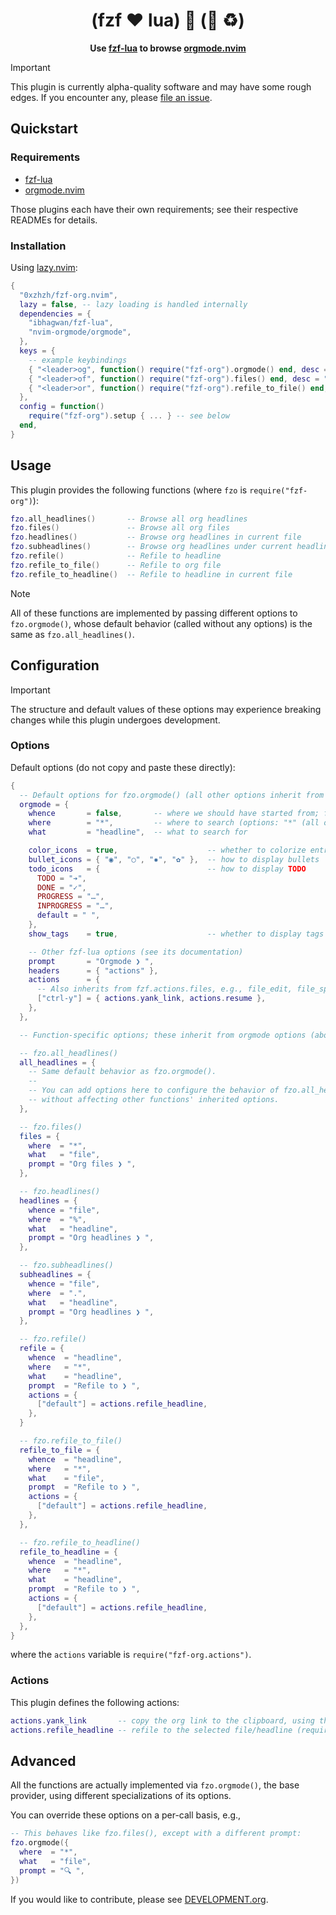 <div align="center">

# (fzf :heart: lua) :handshake: (:unicorn: :recycle:)

**Use [fzf-lua][fzf-lua] to browse [orgmode.nvim][orgmode.nvim]**

</div>

[fzf-lua]: https://github.com/ibhagwan/fzf-lua
[orgmode.nvim]: https://github.com/nvim-orgmode/orgmode

> [!IMPORTANT]
> This plugin is currently alpha-quality software and may have some rough edges.
> If you encounter any, please [file an issue](https://github.com/0xzhzh/fzf-org.nvim/issues/new).

## Quickstart

### Requirements

- [fzf-lua][fzf-lua]
- [orgmode.nvim][orgmode.nvim]

Those plugins each have their own requirements; see their respective READMEs for details.

### Installation

Using [lazy.nvim](https://github.com/folke/lazy.nvim):

```lua
{
  "0xzhzh/fzf-org.nvim",
  lazy = false, -- lazy loading is handled internally
  dependencies = {
    "ibhagwan/fzf-lua",
    "nvim-orgmode/orgmode",
  },
  keys = {
    -- example keybindings
    { "<leader>og", function() require("fzf-org").orgmode() end, desc = "org-browse" },
    { "<leader>of", function() require("fzf-org").files() end, desc = "org-files" },
    { "<leader>or", function() require("fzf-org").refile_to_file() end, desc = "org-refile" },
  },
  config = function()
    require("fzf-org").setup { ... } -- see below
  end,
}
```

## Usage

This plugin provides the following functions (where `fzo` is `require("fzf-org")`):

```lua
fzo.all_headlines()       -- Browse all org headlines
fzo.files()               -- Browse all org files
fzo.headlines()           -- Browse org headlines in current file
fzo.subheadlines()        -- Browse org headlines under current headline/file
fzo.refile()              -- Refile to headline
fzo.refile_to_file()      -- Refile to org file
fzo.refile_to_headline()  -- Refile to headline in current file
```

> [!NOTE]
> All of these functions are implemented by passing different options to `fzo.orgmode()`,
> whose default behavior (called without any options) is the same as `fzo.all_headlines()`.

## Configuration

> [!IMPORTANT]
> The structure and default values of these options may experience breaking changes
> while this plugin undergoes development.

### Options

Default options (do not copy and paste these directly):

```lua
{
  -- Default options for fzo.orgmode() (all other options inherit from this)
  orgmode = {
    whence       = false,       -- where we should have started from; false means don't care
    where        = "*",         -- where to search (options: "*" (all org files), "%" (current file), "." (current headline))
    what         = "headline",  -- what to search for

    color_icons  = true,                    -- whether to colorize entries
    bullet_icons = { "◉", "○", "✸", "✿" },  -- how to display bullets
    todo_icons   = {                        -- how to display TODO
      TODO = "➔",
      DONE = "✓",
      PROGRESS = "…",
      INPROGRESS = "…",
      default = " ",
    },
    show_tags    = true,                    -- whether to display tags

    -- Other fzf-lua options (see its documentation)
    prompt       = "Orgmode ❯ ",
    headers      = { "actions" },
    actions      = {
      -- Also inherits from fzf.actions.files, e.g., file_edit, file_split, etc.
      ["ctrl-y"] = { actions.yank_link, actions.resume },
    },
  },

  -- Function-specific options; these inherit from orgmode options (above)

  -- fzo.all_headlines()
  all_headlines = {
    -- Same default behavior as fzo.orgmode().
    --
    -- You can add options here to configure the behavior of fzo.all_headlines()
    -- without affecting other functions' inherited options.
  },

  -- fzo.files()
  files = {
    where  = "*",
    what   = "file",
    prompt = "Org files ❯ ",
  },

  -- fzo.headlines()
  headlines = {
    whence = "file",
    where  = "%",
    what   = "headline",
    prompt = "Org headlines ❯ ",
  },

  -- fzo.subheadlines()
  subheadlines = {
    whence = "file",
    where  = ".",
    what   = "headline",
    prompt = "Org headlines ❯ ",
  },

  -- fzo.refile()
  refile = {
    whence  = "headline",
    where   = "*",
    what    = "headline",
    prompt  = "Refile to ❯ ",
    actions = {
      ["default"] = actions.refile_headline,
    },
  }

  -- fzo.refile_to_file()
  refile_to_file = {
    whence  = "headline",
    where   = "*",
    what    = "file",
    prompt  = "Refile to ❯ ",
    actions = {
      ["default"] = actions.refile_headline,
    },
  },

  -- fzo.refile_to_headline()
  refile_to_headline = {
    whence  = "headline",
    where   = "*",
    what    = "headline",
    prompt  = "Refile to ❯ ",
    actions = {
      ["default"] = actions.refile_headline,
    },
  },
}
```

where the `actions` variable is `require("fzf-org.actions")`.

### Actions

This plugin defines the following actions:

```lua
actions.yank_link       -- copy the org link to the clipboard, using the
actions.refile_headline -- refile to the selected file/headline (requires whence = "headline")
```

## Advanced

All the functions are actually implemented via `fzo.orgmode()`, the base provider,
using different specializations of its options.

You can override these options on a per-call basis, e.g.,

```lua
-- This behaves like fzo.files(), except with a different prompt:
fzo.orgmode({
  where  = "*",
  what   = "file",
  prompt = "🔍 ",
})
```

If you would like to contribute, please see [DEVELOPMENT.org](DEVELOPMENT.org).
